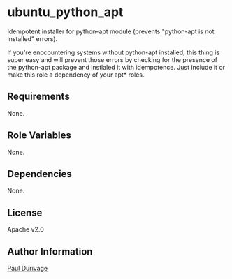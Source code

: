 ubuntu_python_apt
========

Idempotent installer for python-apt module (prevents "python-apt is not installed" errors).  

If you're enocountering systems without python-apt installed, this thing is super easy and will prevent those errors by checking for the presence of the python-apt package and instlaled it with idempotence.  Just include it or make this role a dependency of your apt* roles.  

Requirements
------------

None.

Role Variables
--------------

None.

Dependencies
------------

None.

License
-------

Apache v2.0

Author Information
------------------

[Paul Durivage](mailto:pauldurivage+git@gmail.com)